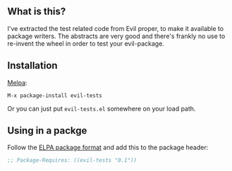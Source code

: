## What is this?
I've extracted the test related code from Evil proper, to make it available to package writers.  The abstracts are
very good and there's frankly no use to re-invent the wheel in order
to test your evil-package.

## Installation

[Melpa](http://melpa.milkbox.net/):

    M-x package-install evil-tests

Or you can just put `evil-tests.el` somewhere on your load path.

## Using in a packge

Follow the [ELPA package format](http://marmalade-repo.org/doc-files/package.5.html)
and add this to the package header:
```cl
;; Package-Requires: ((evil-tests "0.1"))
```
